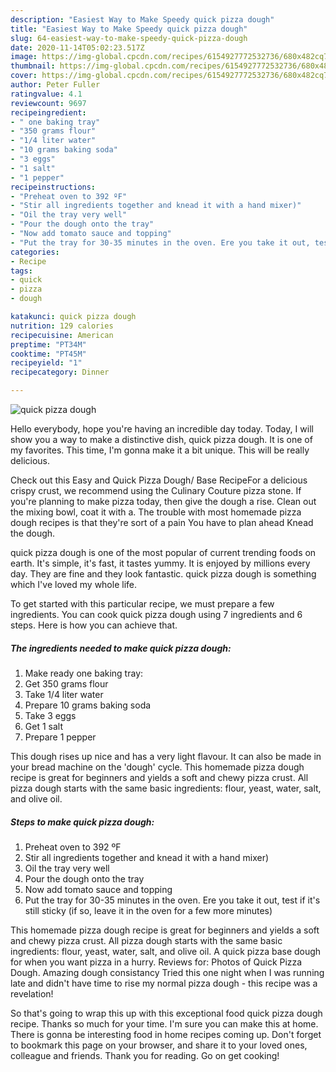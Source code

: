 ```yaml
---
description: "Easiest Way to Make Speedy quick pizza dough"
title: "Easiest Way to Make Speedy quick pizza dough"
slug: 64-easiest-way-to-make-speedy-quick-pizza-dough
date: 2020-11-14T05:02:23.517Z
image: https://img-global.cpcdn.com/recipes/6154927772532736/680x482cq70/quick-pizza-dough-recipe-main-photo.jpg
thumbnail: https://img-global.cpcdn.com/recipes/6154927772532736/680x482cq70/quick-pizza-dough-recipe-main-photo.jpg
cover: https://img-global.cpcdn.com/recipes/6154927772532736/680x482cq70/quick-pizza-dough-recipe-main-photo.jpg
author: Peter Fuller
ratingvalue: 4.1
reviewcount: 9697
recipeingredient:
- " one baking tray"
- "350 grams flour"
- "1/4 liter water"
- "10 grams baking soda"
- "3 eggs"
- "1 salt"
- "1 pepper"
recipeinstructions:
- "Preheat oven to 392 ºF"
- "Stir all ingredients together and knead it with a hand mixer)"
- "Oil the tray very well"
- "Pour the dough onto the tray"
- "Now add tomato sauce and topping"
- "Put the tray for 30-35 minutes in the oven. Ere you take it out, test if it&#39;s still sticky (if so, leave it in the oven for a few more minutes)"
categories:
- Recipe
tags:
- quick
- pizza
- dough

katakunci: quick pizza dough 
nutrition: 129 calories
recipecuisine: American
preptime: "PT34M"
cooktime: "PT45M"
recipeyield: "1"
recipecategory: Dinner

---
```



![quick pizza dough](https://img-global.cpcdn.com/recipes/6154927772532736/680x482cq70/quick-pizza-dough-recipe-main-photo.jpg)

Hello everybody, hope you're having an incredible day today. Today, I will show you a way to make a distinctive dish, quick pizza dough. It is one of my favorites. This time, I'm gonna make it a bit unique. This will be really delicious.

Check out this Easy and Quick Pizza Dough/ Base RecipeFor a delicious crispy crust, we recommend using the Culinary Couture pizza stone. If you&#39;re planning to make pizza today, then give the dough a rise. Clean out the mixing bowl, coat it with a. The trouble with most homemade pizza dough recipes is that they&#39;re sort of a pain You have to plan ahead Knead the dough.

quick pizza dough is one of the most popular of current trending foods on earth. It's simple, it's fast, it tastes yummy. It is enjoyed by millions every day. They are fine and they look fantastic. quick pizza dough is something which I've loved my whole life.


To get started with this particular recipe, we must prepare a few ingredients. You can cook quick pizza dough using 7 ingredients and 6 steps. Here is how you can achieve that.

<!--inarticleads1-->

##### The ingredients needed to make quick pizza dough:

1. Make ready  one baking tray:
1. Get 350 grams flour
1. Take 1/4 liter water
1. Prepare 10 grams baking soda
1. Take 3 eggs
1. Get 1 salt
1. Prepare 1 pepper


This dough rises up nice and has a very light flavour. It can also be made in your bread machine on the &#39;dough&#39; cycle. This homemade pizza dough recipe is great for beginners and yields a soft and chewy pizza crust. All pizza dough starts with the same basic ingredients: flour, yeast, water, salt, and olive oil. 

<!--inarticleads2-->

##### Steps to make quick pizza dough:

1. Preheat oven to 392 ºF
1. Stir all ingredients together and knead it with a hand mixer)
1. Oil the tray very well
1. Pour the dough onto the tray
1. Now add tomato sauce and topping
1. Put the tray for 30-35 minutes in the oven. Ere you take it out, test if it&#39;s still sticky (if so, leave it in the oven for a few more minutes)


This homemade pizza dough recipe is great for beginners and yields a soft and chewy pizza crust. All pizza dough starts with the same basic ingredients: flour, yeast, water, salt, and olive oil. A quick pizza base dough for when you want pizza in a hurry. Reviews for: Photos of Quick Pizza Dough. Amazing dough consistancy Tried this one night when I was running late and didn&#39;t have time to rise my normal pizza dough - this recipe was a revelation! 

So that's going to wrap this up with this exceptional food quick pizza dough recipe. Thanks so much for your time. I'm sure you can make this at home. There is gonna be interesting food in home recipes coming up. Don't forget to bookmark this page on your browser, and share it to your loved ones, colleague and friends. Thank you for reading. Go on get cooking!
